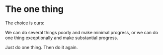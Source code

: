 # The one thing

The choice is ours:

We can do several things poorly and make minimal progress, or we can do one thing exceptionally and make substantial progress.

Just do one thing. Then do it again.
